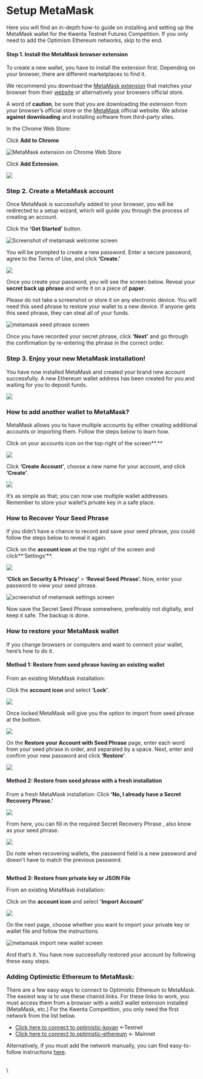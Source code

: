 # Setup MetaMask

Here you will find an in-depth how-to guide on installing and setting up the MetaMask wallet for the Kwenta Testnet Futures Competition. If you only need to add the Optimism Ethereum networks, skip to the end.

#### Step 1. Install the MetaMask browser extension <a href="#step-1-install-the-metamask-browser-extension" id="step-1-install-the-metamask-browser-extension"></a>

To create a new wallet, you have to install the extension first. Depending on your browser, there are different marketplaces to find it.&#x20;

We recommend you download the [MetaMask extension](https://metamask.io/) that matches your browser from their [website](https://metamask.io/) or alternatively your browsers official store.

A word of **caution**, be sure that you are downloading the extension from your browser’s official store or the [MetaMask](https://metamask.io/) official website. We advise **against downloading** and installing software from third-party sites.

In the Chrome Web Store:

Click **Add to Chrome**

![MetaMask extension on Chrome Web Store](https://blog.kwenta.io/content/images/2021/09/metamask.png)

Click **Add Extension**.

![](https://cryptodefinitions.com/wp-content/uploads/2020/08/Add-Extension.png)

### **Step 2. Create a MetaMask account** <a href="#step-2-create-a-metamask-account" id="step-2-create-a-metamask-account"></a>

Once MetaMask is successfully added to your browser, you will be redirected to a setup wizard, which will guide you through the process of creating an account.

Click the **‘Get Started’** button.

![Screenshot of metamask welcome screen](https://cryptodefinitions.com/wp-content/uploads/2020/08/Get-Started-e1597515993445.png)

You will be prompted to create a new password. Enter a secure password, agree to the Terms of Use, and click **‘Create.’**

![](https://cryptodefinitions.com/wp-content/uploads/2020/08/2-e1597516111263.png)

Once you create your password, you will see the screen below. Reveal your **secret back up phrase** and write it on a piece of **paper**.

Please do not take a screenshot or store it on any electronic device. You will need this seed phrase to restore your wallet to a new device. If anyone gets this seed phrase, they can steal all of your funds.

![metamask seed phrase screen](https://cryptodefinitions.com/wp-content/uploads/2020/08/3.png)

Once you have recorded your secret phrase, click **‘Next’** and go through the confirmation by re-entering the phrase in the correct order.

### **Step 3. Enjoy your new MetaMask installation!** <a href="#step-3-enjoy-your-new-metamask-installation" id="step-3-enjoy-your-new-metamask-installation"></a>

You have now installed MetaMask and created your brand new account successfully. A new Ethereum wallet address has been created for you and waiting for you to deposit funds.

![](https://cryptodefinitions.com/wp-content/uploads/2020/08/6-e1597515733352.png)

### **How to add another wallet to MetaMask?** <a href="#how-to-add-another-wallet-to-metamask" id="how-to-add-another-wallet-to-metamask"></a>

MetaMask allows you to have multiple accounts by either creating additional accounts or importing them. Follow the steps below to learn how.

Click on your accounts icon on the top-right of the screen**.**

![](https://cryptodefinitions.com/wp-content/uploads/2020/08/7\_1.png)

Click **‘Create Account’**, choose a new name for your account, and click **‘Create’**.

![](https://cryptodefinitions.com/wp-content/uploads/2020/08/8.png)

It’s as simple as that; you can now use multiple wallet addresses. Remember to store your wallet’s private key in a safe place.

### **How to Recover Your Seed Phrase** <a href="#how-to-recover-your-seed-phrase" id="how-to-recover-your-seed-phrase"></a>

If you didn’t have a chance to record and save your seed phrase, you could follow the steps below to reveal it again.

Click on the **account icon** at the top right of the screen and click**‘Settings’**.

![](https://cryptodefinitions.com/wp-content/uploads/2020/08/15.png)

**‘Click on Security & Privacy’** > **‘Reveal Seed Phrase’.** Now, enter your password to view your seed phrase.

![screenshot of metamask settings screen](https://cryptodefinitions.com/wp-content/uploads/2020/08/14-e1597515879398.png)

Now save the Secret Seed Phrase somewhere, preferably not digitally, and keep it safe. The backup is done.

### **How to restore your MetaMask wallet** <a href="#how-to-restore-your-metamask-wallet" id="how-to-restore-your-metamask-wallet"></a>

If you change browsers or computers and want to connect your wallet, here’s how to do it.

#### **Method 1: Restore from seed phrase having an existing wallet** <a href="#method-1-restore-from-seed-phrase-having-an-existing-wallet" id="method-1-restore-from-seed-phrase-having-an-existing-wallet"></a>

From an existing MetaMask installation:

Click the **account icon** and select **‘Lock’**.

![](https://cryptodefinitions.com/wp-content/uploads/2020/08/16.png)

Once locked MetaMask will give you the option to import from seed phrase at the bottom.

![](https://blog.kwenta.io/content/images/2021/09/Capture.PNG)

On the **Restore your Account with Seed Phrase** page, enter each word from your seed phrase in order, and separated by a space. Next, enter and confirm your new password and click **‘Restore’**.

![](https://cryptodefinitions.com/wp-content/uploads/2020/08/18-e1597516400658.png)

#### **Method 2: Restore from seed phrase with a fresh installation**  <a href="#method-2-restore-from-seed-phrase-with-a-fresh-installation" id="method-2-restore-from-seed-phrase-with-a-fresh-installation"></a>

From a fresh MetaMask installation: Click **‘No, I already have a Secret Recovery Phrase.’**&#x20;

![](https://blog.kwenta.io/content/images/2021/09/Capture-5.PNG)

From here, you can fill in the required Secret Recovery Phrase , also know as your seed phrase.

![](https://blog.kwenta.io/content/images/2021/09/Capture-6.PNG)

Do note when recovering wallets, the password field is a new password and doesn't have to match the previous password.

\
**Method 3: Restore from private key or JSON File**

From an existing MetaMask installation:

Click on the **account icon** and select **‘Import Account’**

![](https://cryptodefinitions.com/wp-content/uploads/2020/08/19.png)

On the next page, choose whether you want to import your private key or wallet file and follow the instructions.

![metamask import new wallet screen](https://cryptodefinitions.com/wp-content/uploads/2020/08/13.png)

And that’s it. You have now successfully restored your account by following these easy steps.

### Adding Optimistic Ethereum to MetaMask: <a href="#adding-optimistic-ethereum-to-metamask" id="adding-optimistic-ethereum-to-metamask"></a>

There are a few easy ways to connect to Optimistic Ethereum to MetaMask. The easiest way is to use these chainid.links. For these links to work, you must access them from a browser with a web3 wallet extension installed (MetaMask, etc.) For the Kwenta Competition, you only need the first network from the list below.

* [Click here to connect to optimistic-kovan](https://chainid.link/?network=optimism-kovan) <-Testnet
* [Click here to connect to optimistic-ethereum](https://chainid.link/?network=optimism) <- Mainnet

Alternatively, if you must add the network manually, you can find easy-to-follow instructions [here](https://community.optimism.io/docs/users/metamask.html).

\
\
